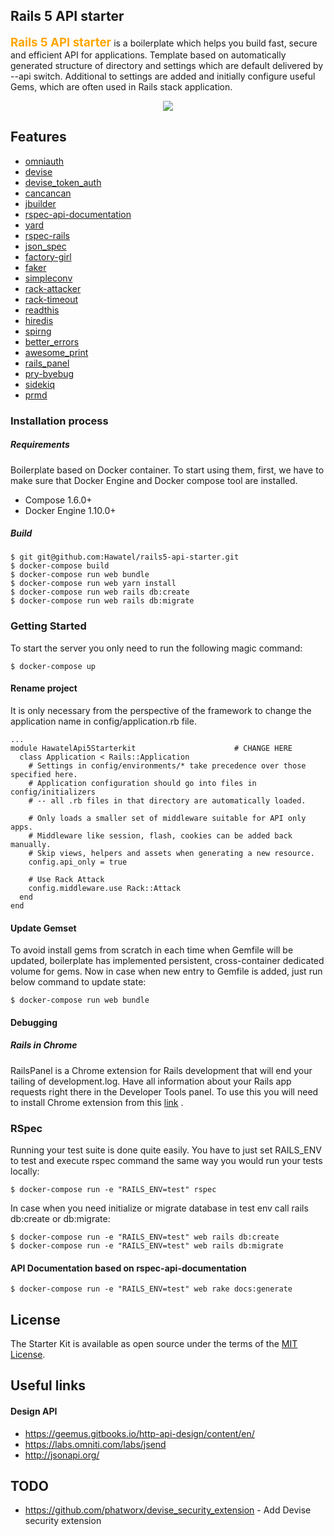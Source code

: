 ## Rails 5 API starter

<b style='color: orange; font-size: 14pt;'>Rails 5 API starter</b> is a boilerplate which helps you build fast, secure and efficient API for applications. Template based on automatically generated structure of directory and settings which are default delivered by --api switch. Additional to settings are added and initially configure useful Gems, which are often used in Rails stack application.

<p align="center">
<img src="https://s3-eu-west-1.amazonaws.com/hawatel-github/rails5-api-starter/main.png">
</p>

## Features

- [omniauth](https://github.com/intridea/omniauth )
- [devise](https://github.com/plataformatec/devise)
- [devise_token_auth](https://github.com/lynndylanhurley/devise_token_auth)
- [cancancan](https://github.com/CanCanCommunity/cancancan)
- [jbuilder](https://github.com/rails/jbuilder)
- [rspec-api-documentation](https://github.com/zipmark/rspec_api_documentation )
- [yard](https://github.com/lsegal/yard)
- [rspec-rails](https://github.com/rspec/rspec-rails)
- [json_spec](https://github.com/collectiveidea/json_spec)
- [factory-girl](https://github.com/thoughtbot/factory_girl)
- [faker]( https://github.com/stympy/faker)
- [simpleconv](https://github.com/colszowka/simplecov)
- [rack-attacker](https://github.com/kickstarter/rack-attack )
- [rack-timeout]( https://github.com/heroku/rack-timeout)
- [readthis](https://github.com/sorentwo/readthis)
- [hiredis](https://github.com/redis/hiredis)
- [spirng](https://github.com/rails/spring )
- [better_errors](https://github.com/charliesome/better_errors)
- [awesome_print](https://github.com/awesome-print/awesome_print)
- [rails_panel](https://github.com/dejan/rails_panel)
- [pry-byebug](https://github.com/deivid-rodriguez/pry-byebug)
- [sidekiq](https://github.com/mperham/sidekiq)
- [prmd](https://github.com/interagent/prmd)

### Installation process

##### Requirements

Boilerplate based on Docker container. To start using them, first, we have to make sure that Docker Engine and Docker compose tool are installed.

- Compose 1.6.0+ 
- Docker Engine 1.10.0+ 
 
##### Build

```
$ git git@github.com:Hawatel/rails5-api-starter.git
$ docker-compose build
$ docker-compose run web bundle
$ docker-compose run web yarn install
$ docker-compose run web rails db:create
$ docker-compose run web rails db:migrate
```

### Getting Started

To start the server you only need to run the following magic command: 

```
$ docker-compose up
```

#### Rename project

It is only necessary from the perspective of the framework to change the application name in config/application.rb file.

```
...
module HawatelApi5Starterkit                      # CHANGE HERE                      
  class Application < Rails::Application
    # Settings in config/environments/* take precedence over those specified here.
    # Application configuration should go into files in config/initializers
    # -- all .rb files in that directory are automatically loaded.

    # Only loads a smaller set of middleware suitable for API only apps.
    # Middleware like session, flash, cookies can be added back manually.
    # Skip views, helpers and assets when generating a new resource.
    config.api_only = true

    # Use Rack Attack
    config.middleware.use Rack::Attack
  end
end
```

#### Update Gemset 

To avoid install gems from scratch in each time when Gemfile will be updated, boilerplate has implemented persistent, cross-container dedicated volume for gems. 
Now in case when new entry to Gemfile is added, just run below command to update state: 

```
$ docker-compose run web bundle
```

#### Debugging

##### Rails in Chrome

RailsPanel is a Chrome extension for Rails development that will end your tailing of development.log. Have all information about your Rails app requests right there in the Developer Tools panel. 
To use this you will need to install Chrome extension from this [link](https://chrome.google.com/webstore/detail/railspanel/gjpfobpafnhjhbajcjgccbbdofdckggg) .


### RSpec

Running your test suite is done quite easily. You have to just set RAILS_ENV to test and execute rspec command the same way you would run your tests locally: 

```
$ docker-compose run -e "RAILS_ENV=test" rspec
```

In case when you need initialize or migrate database in test env call rails db:create or db:migrate: 

```
$ docker-compose run -e "RAILS_ENV=test" web rails db:create
$ docker-compose run -e "RAILS_ENV=test" web rails db:migrate
```

#### API Documentation based on rspec-api-documentation

```
$ docker-compose run -e "RAILS_ENV=test" web rake docs:generate
```


## License

The Starter Kit is available as open source under the terms of the [MIT License](http://opensource.org/licenses/MIT).

## Useful links

#### Design API
- https://geemus.gitbooks.io/http-api-design/content/en/
- https://labs.omniti.com/labs/jsend
- http://jsonapi.org/

## TODO
- https://github.com/phatworx/devise_security_extension - Add Devise security extension



